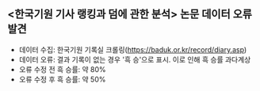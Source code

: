 ## <한국기원 기사 랭킹과 덤에 관한 분석> 논문 데이터 오류 발견

* 데이터 수집: 한국기원 기록실 크롤링(https://baduk.or.kr/record/diary.asp)
* 데이터 오류: 결과 기록이 없는 경우 '흑 승'으로 표시. 이로 인해 흑 승률 과다계상
* 오류 수정 전 흑 승률: 약 80%
* 오류 수정 후 흑 승률: 약 50%
